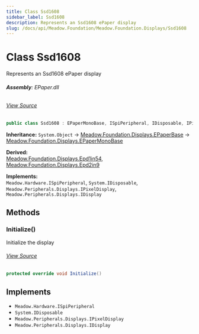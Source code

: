 ```yaml
---
title: Class Ssd1608
sidebar_label: Ssd1608
description: Represents an Ssd1608 ePaper display
slug: /docs/api/Meadow.Foundation/Meadow.Foundation.Displays/Ssd1608
---
```

# Class Ssd1608
Represents an Ssd1608 ePaper display

###### **Assembly**: EPaper.dll
###### [View Source](https://github.com/WildernessLabs/Meadow.Foundation.git/blob/develop/Source/Meadow.Foundation.Peripherals/Displays.ePaper/Driver/Drivers/Ssd1608.cs#L9)
```csharp title="Declaration"
public class Ssd1608 : EPaperMonoBase, ISpiPeripheral, IDisposable, IPixelDisplay, IDisplay
```
**Inheritance:** `System.Object` -> [Meadow.Foundation.Displays.EPaperBase](../Meadow.Foundation.Displays/EPaperBase) -> [Meadow.Foundation.Displays.EPaperMonoBase](../Meadow.Foundation.Displays/EPaperMonoBase)

**Derived:**  
[Meadow.Foundation.Displays.Epd1in54](../Meadow.Foundation.Displays/Epd1in54), [Meadow.Foundation.Displays.Epd2in9](../Meadow.Foundation.Displays/Epd2in9)

**Implements:**  
`Meadow.Hardware.ISpiPeripheral`, `System.IDisposable`, `Meadow.Peripherals.Displays.IPixelDisplay`, `Meadow.Peripherals.Displays.IDisplay`

## Methods
### Initialize()
Initialize the display
###### [View Source](https://github.com/WildernessLabs/Meadow.Foundation.git/blob/develop/Source/Meadow.Foundation.Peripherals/Displays.ePaper/Driver/Drivers/Ssd1608.cs#L50)
```csharp title="Declaration"
protected override void Initialize()
```

## Implements

* `Meadow.Hardware.ISpiPeripheral`
* `System.IDisposable`
* `Meadow.Peripherals.Displays.IPixelDisplay`
* `Meadow.Peripherals.Displays.IDisplay`
